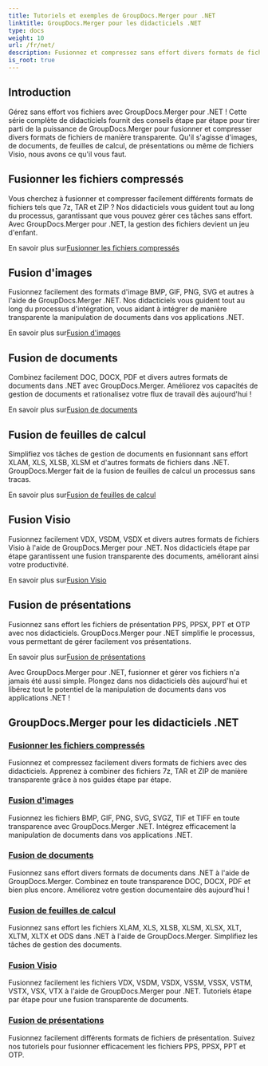 ```yaml
---
title: Tutoriels et exemples de GroupDocs.Merger pour .NET
linktitle: GroupDocs.Merger pour les didacticiels .NET
type: docs
weight: 10
url: /fr/net/
description: Fusionnez et compressez sans effort divers formats de fichiers à l'aide de GroupDocs.Merger .NET. Découvrez des didacticiels étape par étape sur la fusion d'images, de documents et bien plus encore !
is_root: true
---
```

## Introduction

Gérez sans effort vos fichiers avec GroupDocs.Merger pour .NET ! Cette série complète de didacticiels fournit des conseils étape par étape pour tirer parti de la puissance de GroupDocs.Merger pour fusionner et compresser divers formats de fichiers de manière transparente. Qu'il s'agisse d'images, de documents, de feuilles de calcul, de présentations ou même de fichiers Visio, nous avons ce qu'il vous faut.

## Fusionner les fichiers compressés
Vous cherchez à fusionner et compresser facilement différents formats de fichiers tels que 7z, TAR et ZIP ? Nos didacticiels vous guident tout au long du processus, garantissant que vous pouvez gérer ces tâches sans effort. Avec GroupDocs.Merger pour .NET, la gestion des fichiers devient un jeu d'enfant.

 En savoir plus sur[Fusionner les fichiers compressés](./merge-compress-files/)

## Fusion d'images
Fusionnez facilement des formats d'image BMP, GIF, PNG, SVG et autres à l'aide de GroupDocs.Merger .NET. Nos didacticiels vous guident tout au long du processus d'intégration, vous aidant à intégrer de manière transparente la manipulation de documents dans vos applications .NET.

 En savoir plus sur[Fusion d'images](./image-merging/)

## Fusion de documents
Combinez facilement DOC, DOCX, PDF et divers autres formats de documents dans .NET avec GroupDocs.Merger. Améliorez vos capacités de gestion de documents et rationalisez votre flux de travail dès aujourd'hui !

 En savoir plus sur[Fusion de documents](./document-merging/)

## Fusion de feuilles de calcul
Simplifiez vos tâches de gestion de documents en fusionnant sans effort XLAM, XLS, XLSB, XLSM et d'autres formats de fichiers dans .NET. GroupDocs.Merger fait de la fusion de feuilles de calcul un processus sans tracas.

 En savoir plus sur[Fusion de feuilles de calcul](./spreadsheet-merging/)

## Fusion Visio
Fusionnez facilement VDX, VSDM, VSDX et divers autres formats de fichiers Visio à l'aide de GroupDocs.Merger pour .NET. Nos didacticiels étape par étape garantissent une fusion transparente des documents, améliorant ainsi votre productivité.

 En savoir plus sur[Fusion Visio](./visio-merging/)

## Fusion de présentations
Fusionnez sans effort les fichiers de présentation PPS, PPSX, PPT et OTP avec nos didacticiels. GroupDocs.Merger pour .NET simplifie le processus, vous permettant de gérer facilement vos présentations.

 En savoir plus sur[Fusion de présentations](./presentation-merging/)

Avec GroupDocs.Merger pour .NET, fusionner et gérer vos fichiers n'a jamais été aussi simple. Plongez dans nos didacticiels dès aujourd'hui et libérez tout le potentiel de la manipulation de documents dans vos applications .NET !
## GroupDocs.Merger pour les didacticiels .NET
### [Fusionner les fichiers compressés](./merge-compress-files/)
Fusionnez et compressez facilement divers formats de fichiers avec des didacticiels. Apprenez à combiner des fichiers 7z, TAR et ZIP de manière transparente grâce à nos guides étape par étape.
### [Fusion d'images](./image-merging/)
Fusionnez les fichiers BMP, GIF, PNG, SVG, SVGZ, TIF et TIFF en toute transparence avec GroupDocs.Merger .NET. Intégrez efficacement la manipulation de documents dans vos applications .NET.
### [Fusion de documents](./document-merging/)
Fusionnez sans effort divers formats de documents dans .NET à l'aide de GroupDocs.Merger. Combinez en toute transparence DOC, DOCX, PDF et bien plus encore. Améliorez votre gestion documentaire dès aujourd'hui !
### [Fusion de feuilles de calcul](./spreadsheet-merging/)
Fusionnez sans effort les fichiers XLAM, XLS, XLSB, XLSM, XLSX, XLT, XLTM, XLTX et ODS dans .NET à l'aide de GroupDocs.Merger. Simplifiez les tâches de gestion des documents.
### [Fusion Visio](./visio-merging/)
Fusionnez facilement les fichiers VDX, VSDM, VSDX, VSSM, VSSX, VSTM, VSTX, VSX, VTX à l'aide de GroupDocs.Merger pour .NET. Tutoriels étape par étape pour une fusion transparente de documents.
### [Fusion de présentations](./presentation-merging/)
Fusionnez facilement différents formats de fichiers de présentation. Suivez nos tutoriels pour fusionner efficacement les fichiers PPS, PPSX, PPT et OTP.